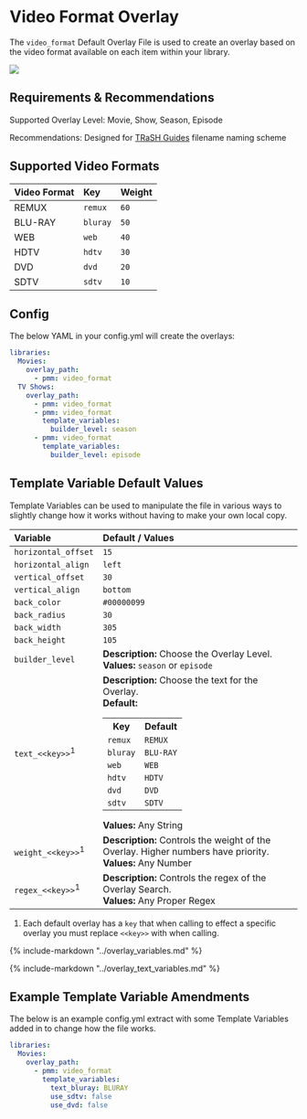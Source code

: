# Video Format Overlay

The `video_format` Default Overlay File is used to create an overlay based on the video format available on each item within your library.

![](images/video_format.png)

## Requirements & Recommendations

Supported Overlay Level: Movie, Show, Season, Episode

Recommendations: Designed for [TRaSH Guides](https://trash-guides.info/) filename naming scheme

## Supported Video Formats

| Video Format | Key      | Weight |
|:-------------|:---------|:-------|
| REMUX        | `remux`  | `60`   |
| BLU-RAY      | `bluray` | `50`   |
| WEB          | `web`    | `40`   |
| HDTV         | `hdtv`   | `30`   |
| DVD          | `dvd`    | `20`   |
| SDTV         | `sdtv`   | `10`   |

## Config

The below YAML in your config.yml will create the overlays:

```yaml
libraries:
  Movies:
    overlay_path:
      - pmm: video_format
  TV Shows:
    overlay_path:
      - pmm: video_format
      - pmm: video_format
        template_variables:
          builder_level: season
      - pmm: video_format
        template_variables:
          builder_level: episode
```

## Template Variable Default Values

Template Variables can be used to manipulate the file in various ways to slightly change how it works without having to make your own local copy.

| Variable                     | Default / Values                                                                                                                                                                                                                                                                                                                                                                                             |
|:-----------------------------|:-------------------------------------------------------------------------------------------------------------------------------------------------------------------------------------------------------------------------------------------------------------------------------------------------------------------------------------------------------------------------------------------------------------|
| `horizontal_offset`          | `15`                                                                                                                                                                                                                                                                                                                                                                                                         |
| `horizontal_align`           | `left`                                                                                                                                                                                                                                                                                                                                                                                                       |
| `vertical_offset`            | `30`                                                                                                                                                                                                                                                                                                                                                                                                         |
| `vertical_align`             | `bottom`                                                                                                                                                                                                                                                                                                                                                                                                     |
| `back_color`                 | `#00000099`                                                                                                                                                                                                                                                                                                                                                                                                  |
| `back_radius`                | `30`                                                                                                                                                                                                                                                                                                                                                                                                         |
| `back_width`                 | `305`                                                                                                                                                                                                                                                                                                                                                                                                        |
| `back_height`                | `105`                                                                                                                                                                                                                                                                                                                                                                                                        |
| `builder_level`              | **Description:** Choose the Overlay Level.<br>**Values:** `season` or `episode`                                                                                                                                                                                                                                                                                                                              |
| `text_<<key>>`<sup>1</sup>   | **Description:** Choose the text for the Overlay.<br>**Default:** <table class="clearTable"><tr><th>Key</th><th>Default</th></tr><tr><td>`remux`</td><td>`REMUX`</td></tr><tr><td>`bluray`</td><td>`BLU-RAY`</td></tr><tr><td>`web`</td><td>`WEB`</td></tr><tr><td>`hdtv`</td><td>`HDTV`</td></tr><tr><td>`dvd`</td><td>`DVD`</td></tr><tr><td>`sdtv`</td><td>`SDTV`</td></tr></table>**Values:** Any String |
| `weight_<<key>>`<sup>1</sup> | **Description:** Controls the weight of the Overlay. Higher numbers have priority.<br>**Values:** Any Number                                                                                                                                                                                                                                                                                                 |
| `regex_<<key>>`<sup>1</sup>  | **Description:** Controls the regex of the Overlay Search.<br>**Values:** Any Proper Regex                                                                                                                                                                                                                                                                                                                   |

1. Each default overlay has a `key` that when calling to effect a specific overlay you must replace `<<key>>` with when calling.

{%
   include-markdown "../overlay_variables.md"
%}

{%
   include-markdown "../overlay_text_variables.md"
%}

## Example Template Variable Amendments

The below is an example config.yml extract with some Template Variables added in to change how the file works.

```yaml
libraries:
  Movies:
    overlay_path:
      - pmm: video_format
        template_variables:
          text_bluray: BLURAY
          use_sdtv: false
          use_dvd: false
```
